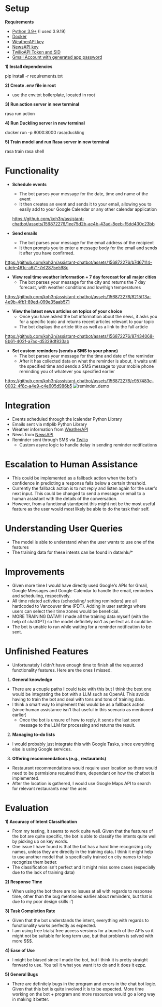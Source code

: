 # Setup
**Requirements**
- [Python 3.9+](https://www.python.org/downloads/) (I used 3.9.19)
- [Docker](https://www.docker.com/)
- [WeatherAPI key](https://www.weatherapi.com/)
- [NewsAPI key](https://newsapi.org/)
- [TwilioAPI Token and SID](https://www.twilio.com/en-us)
- [Gmail Account with generated app password](https://myaccount.google.com/u/1/apppasswords)
  
**1) Install dependencies**

pip install -r requirements.txt

**2) Create .env file in root**

- use the env.txt boilerplate, located in root 

**3) Run action server in new terminal**

rasa run action

**4) Run Duckling server in new terminal**

docker run -p 8000:8000 rasa/duckling

**5) Train model and run Rasa server in new terminal**

rasa train
rasa shell

# Functionality
- **Schedule events**
  - The bot parses your message for the date, time and name of the event
  - It then creates an event and sends it to your email, allowing you to easily add to your Google Calendar or any other calendar application
    
  https://github.com/koh3n/assistant-chatbot/assets/156872276/1ee75d2b-ac4b-43ad-8eeb-f5dd430c23bb

- **Send emails**
  - The bot parses your message for the email address of the recipient
  - It then prompts you to enter a message body for the email and sends it after you have confirmed.
 
https://github.com/koh3n/assistant-chatbot/assets/156872276/b7d67114-cde5-461c-a671-7ef2875e598c

- **View real time weather information + 7 day forecast for all major cities**
  - The bot parses your message for the city and returns the 7 day forecast, with weather conditions and low/high temperatures
 
https://github.com/koh3n/assistant-chatbot/assets/156872276/8215f13a-4e9b-4fb1-89ed-099e35aab571

- **View the latest news articles on topics of your choice**
  - Once you have asked the bot information about the news, it asks you for a specific topic and returns recent articles relevant to your topic
  - The bot displays the article title as well as a link to the full article
 
https://github.com/koh3n/assistant-chatbot/assets/156872276/87434068-8b61-402f-a7ac-d5329df833ab

- **Set custom reminders (sends a SMS to your phone)**
  - The bot parses your message for the time and date of the reminder
  - After it has collected data on what the reminder is about, it waits until the specified time and sends a SMS message to your mobile phone reminding you of whatever you specified earlier

https://github.com/koh3n/assistant-chatbot/assets/156872276/c957483e-0002-4f8c-a4e9-c4e605d986b5
![reminder_demo](https://github.com/koh3n/assistant-chatbot/assets/156872276/3ee5c900-f8b4-4483-99e1-3eed83759d89)

# Integration
- Events scheduled through the icalendar Python Library
- Emails sent via mtlplib Python Library
- Weather information from [WeatherAPI](https://www.weatherapi.com/)
- News from [NewsAPI](https://newsapi.org/)
- Reminder sent through SMS via [Twilio](https://www.twilio.com/en-us)
  - Custom async logic to handle delay in sending reminder notifications

# Escalation to Human Assistance
- This could be implemented as a fallback action when the bot's confidence in predicting a response falls below a certain threshold.
- Currently the fallback action is to not reply and listen again for the user's next input. This could be changed to send a message or email to a human assistant with the details of the conversation.
- However, from a functional standpoint this might not be the most useful feature as the user would most likely be able to do the task their self.
  
# Understanding User Queries
- The model is able to understand when the user wants to use one of the features
- The training data for these intents can be found in data/nlu/*
  
# Improvements
- Given more time I would have directly used Google's APIs for Gmail, Google Messages and Google Calendar to handle the email, reminders and scheduling, respectively. 
- All time related activites (scheduling/ setting reminders) are all hardcoded to Vancouver time (PDT). Adding in user settings where users can select their time zones would be beneficial.
- MORE TRAINING DATA!!! I made all the training data myself (with the help of chatGPT) so the model definitely isn't as perfect as it could be.
- The bot is unable to run while waiting for a reminder notification to be sent.

# Unfinished Features
- Unfortunately I didn't have enough time to finish all the requested functionality features. Here are the ones I missed.
1) **General knowledge**
  - There are a couple paths I could take with this but I think the best one would be integrating the bot with a LLM such as OpenAI. This avoids having to train the bot and deal with tons and tons of training data.
  - I think a smart way to implement this would be as a fallback action (since human assistance isn't that useful in this scenario as mentioned earlier)
    - Once the bot is unsure of how to reply, it sends the last seen message to the LLM for processing and returns the result.
      
2) **Managing to-do lists**
  - I would probably just integrate this with Google Tasks, since everything else is using Google services.
    
3) **Offering recommendations (e.g., restaurants)**
  - Restaurant recommendations would require user location so there would need to be permisions required there, dependant on how the chatbot is implemented.
  - After the location is gathered, I would use Google Maps API to search for relevant restaurants near the user.

# Evaluation

**1) Accuracy of Intent Classification**
  - From my testing, it seems to work quite well. Given that the features of the bot are quite specific, the bot is able to classify the intents quite well by picking up on key words.
  - One issue I have found is that the bot has a hard time recognizing city names, unless they are directly in the training data. I think it might help to use another model that is specifically trained on city names to help recognize them better.
  - The classification isn't perfect and it might miss some cases (especially due to the lack of training data) 

**2) Response Time**
  - When using the bot there are no issues at all with regards to response time, other than the bug mentioned earlier about reminders, but that is due to my poor design skills :')

**3) Task Completion Rate**
  - Given that the bot understands the intent, everything with regards to functionality works perfectly as expected.
  - I am using free trials/ free access versions for a bunch of the APIs so it might not be suitable for long term use, but that problem is solved with more $$$.
    
**4) Ease of Use**
  - I might be biased since I made the bot, but I think it is pretty straight forward to use. You tell it what you want it to do and it does it ezpz.

**5) General Bugs**
  - There are definitely bugs in the program and errors in the chat bot logic. Given that this bot is quite involved it is to be expected. More time working on the bot + program and more resources would go a long way in making it better.
